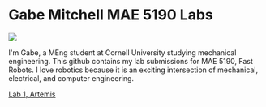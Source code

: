 # Gabe Mitchell MAE 5190 Labs

![](https://github.com/GabeMitchell23/gfm48FastRobots/blob/main/Me.PNG)

I'm Gabe, a MEng student at Cornell University studying mechanical engineering. This github contains my lab submissions for MAE 5190, Fast Robots. I love robotics because it is an exciting intersection of mechanical, electrical, and computer engineering.  

[Lab 1, Artemis](lab_1_write_up.html)
